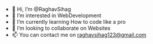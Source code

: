 - 👋 Hi, I’m @RaghavSihag
- 👀 I’m interested in WebDevelopment
- 🌱 I’m currently learning How to code like a pro
- 💞️ I’m looking to collaborate on Websites
- 📫 You can contact me on raghavsihag123@gmail.com

<!---
RaghavSihag/RaghavSihag is a ✨ special ✨ repository because its `README.md` (this file) appears on your GitHub profile.
You can click the Preview link to take a look at your changes.
--->
